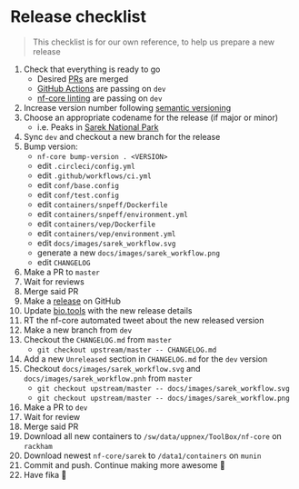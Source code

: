 # Release checklist

> This checklist is for our own reference, to help us prepare a new release

1. Check that everything is ready to go
   - Desired [PRs](https://github.com/nf-core/sarek/pulls) are merged
   - [GitHub Actions](https://github.com/nf-core/sarek/actions?query=workflow%3A%22nf-core+CI%22) are passing on `dev`
   - [nf-core linting](https://github.com/nf-core/sarek/actions?query=workflow%3A%22nf-core+linting%22) are passing on `dev`
2. Increase version number following [semantic versioning](http://semver.org/spec/v2.0.0.html)
3. Choose an appropriate codename for the release (if major or minor)
   - i.e. Peaks in [Sarek National Park](https://en.wikipedia.org/wiki/Sarek_National_Park#Topography)
4. Sync `dev` and checkout a new branch for the release
5. Bump version:
   - `nf-core bump-version . <VERSION>`
   - edit `.circleci/config.yml`
   - edit `.github/workflows/ci.yml`
   - edit `conf/base.config`
   - edit `conf/test.config`
   - edit `containers/snpeff/Dockerfile`
   - edit `containers/snpeff/environment.yml`
   - edit `containers/vep/Dockerfile`
   - edit `containers/vep/environment.yml`
   - edit `docs/images/sarek_workflow.svg`
   - generate a new `docs/images/sarek_workflow.png`
   - edit `CHANGELOG`
6. Make a PR to `master`
7. Wait for reviews
8. Merge said PR
9. Make a [release](https://github.com/nf-core/sarek/releases) on GitHub
10. Update [bio.tools](https://bio.tools/nf-core-sarek) with the new release details
11. RT the nf-core automated tweet about the new released version
12. Make a new branch from `dev`
13. Checkout the `CHANGELOG.md` from `master`
    - `git checkout upstream/master -- CHANGELOG.md`
14. Add a new `Unreleased` section in `CHANGELOG.md` for the `dev` version
15. Checkout `docs/images/sarek_workflow.svg` and `docs/images/sarek_workflow.pnh` from `master`
    - `git checkout upstream/master -- docs/images/sarek_workflow.svg`
    - `git checkout upstream/master -- docs/images/sarek_workflow.png`
16. Make a PR to `dev`
17. Wait for review
18. Merge said PR
19. Download all new containers to `/sw/data/uppnex/ToolBox/nf-core` on `rackham`
20. Download newest `nf-core/sarek` to `/data1/containers` on `munin`
21. Commit and push. Continue making more awesome :metal:
22. Have fika :cake:

